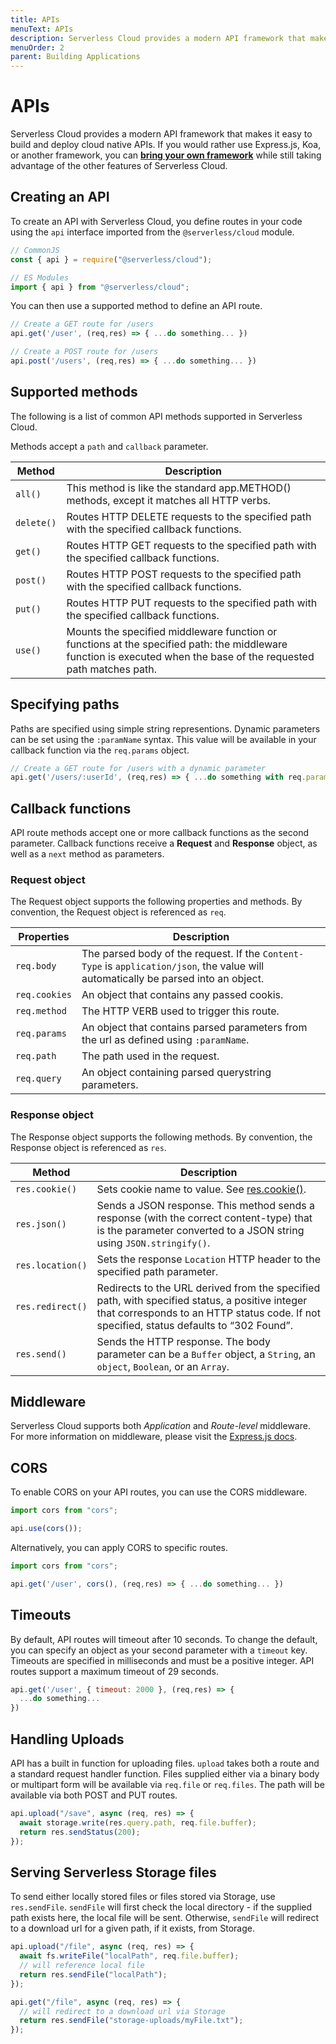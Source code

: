 ```yaml
---
title: APIs
menuText: APIs
description: Serverless Cloud provides a modern API framework that makes it easy to build and deploy cloud native APIs.
menuOrder: 2
parent: Building Applications
---
```


# APIs

Serverless Cloud provides a modern API framework that makes it easy to build and deploy cloud native APIs. If you would rather use Express.js, Koa, or another framework, you can **[bring your own framework](/cloud/docs/apps/frameworks)** while still taking advantage of the other features of Serverless Cloud.

## Creating an API

To create an API with Serverless Cloud, you define routes in your code using the `api` interface imported from the `@serverless/cloud` module.

```javascript
// CommonJS
const { api } = require("@serverless/cloud");

// ES Modules
import { api } from "@serverless/cloud";
```

You can then use a supported method to define an API route.

```javascript
// Create a GET route for /users
api.get('/user', (req,res) => { ...do something... })

// Create a POST route for /users
api.post('/users', (req,res) => { ...do something... })
```

## Supported methods

The following is a list of common API methods supported in Serverless Cloud.

Methods accept a `path` and `callback` parameter.

| Method     | Description                                                                                                                                                        |
| ---------- | ------------------------------------------------------------------------------------------------------------------------------------------------------------------ |
| `all()`    | This method is like the standard app.METHOD() methods, except it matches all HTTP verbs.                                                                           |
| `delete()` | Routes HTTP DELETE requests to the specified path with the specified callback functions.                                                                           |
| `get()`    | Routes HTTP GET requests to the specified path with the specified callback functions.                                                                              |
| `post()`   | Routes HTTP POST requests to the specified path with the specified callback functions.                                                                             |
| `put()`    | Routes HTTP PUT requests to the specified path with the specified callback functions.                                                                              |
| `use()`    | Mounts the specified middleware function or functions at the specified path: the middleware function is executed when the base of the requested path matches path. |

## Specifying paths

Paths are specified using simple string representions. Dynamic parameters can be set using the `:paramName` syntax. This value will be available in your callback function via the `req.params` object.

```javascript
// Create a GET route for /users with a dynamic parameter
api.get('/users/:userId', (req,res) => { ...do something with req.params.userId... })
```

## Callback functions

API route methods accept one or more callback functions as the second parameter. Callback functions receive a **Request** and **Response** object, as well as a `next` method as parameters.

### Request object

The Request object supports the following properties and methods. By convention, the Request object is referenced as `req`.

| Properties    | Description                                                                                                                         |
| ------------- | ----------------------------------------------------------------------------------------------------------------------------------- |
| `req.body`    | The parsed body of the request. If the `Content-Type` is `application/json`, the value will automatically be parsed into an object. |
| `req.cookies` | An object that contains any passed cookis.                                                                                          |
| `req.method`  | The HTTP VERB used to trigger this route.                                                                                           |
| `req.params`  | An object that contains parsed parameters from the url as defined using `:paramName`.                                               |
| `req.path`    | The path used in the request.                                                                                                       |
| `req.query`   | An object containing parsed querystring parameters.                                                                                 |

### Response object

The Response object supports the following methods. By convention, the Response object is referenced as `res`.

| Method           | Description                                                                                                                                                                                |
| ---------------- | ------------------------------------------------------------------------------------------------------------------------------------------------------------------------------------------ |
| `res.cookie()`   | Sets cookie name to value. See [res.cookie()](http://expressjs.com/en/4x/api.html#res.cookie).                                                                                             |
| `res.json()`     | Sends a JSON response. This method sends a response (with the correct content-type) that is the parameter converted to a JSON string using `JSON.stringify()`.                             |
| `res.location()` | Sets the response `Location` HTTP header to the specified path parameter.                                                                                                                  |
| `res.redirect()` | Redirects to the URL derived from the specified path, with specified status, a positive integer that corresponds to an HTTP status code. If not specified, status defaults to “302 Found”. |
| `res.send()`     | Sends the HTTP response. The body parameter can be a `Buffer` object, a `String`, an `object`, `Boolean`, or an `Array`.                                                                   |

## Middleware

Serverless Cloud supports both _Application_ and _Route-level_ middleware. For more information on middleware, please visit the [Express.js docs](http://expressjs.com/en/guide/using-middleware.html).

## CORS

To enable CORS on your API routes, you can use the CORS middleware.

```javascript
import cors from "cors";

api.use(cors());
```

Alternatively, you can apply CORS to specific routes.

```javascript
import cors from "cors";

api.get('/user', cors(), (req,res) => { ...do something... })
```

## Timeouts

By default, API routes will timeout after 10 seconds. To change the default, you can specify an object as your second parameter with a `timeout` key. Timeouts are specified in milliseconds and must be a positive integer. API routes support a maximum timeout of 29 seconds.

```javascript
api.get('/user', { timeout: 2000 }, (req,res) => {
  ...do something...
})
```

## Handling Uploads

API has a built in function for uploading files. `upload` takes both a route and a standard request handler function. Files supplied either via a binary body or multipart form will be available via `req.file` or `req.files`. The path will be available via both POST and PUT routes.

```javascript
api.upload("/save", async (req, res) => {
  await storage.write(res.query.path, req.file.buffer);
  return res.sendStatus(200);
});
```

## Serving Serverless Storage files

To send either locally stored files or files stored via Storage, use `res.sendFile`. `sendFile` will first check the local directory - if the supplied path exists here, the local file will be sent. Otherwise, `sendFile` will redirect to a download url for a given path, if it exists, from Storage.

```javascript
api.upload("/file", async (req, res) => {
  await fs.writeFile("localPath", req.file.buffer);
  // will reference local file
  return res.sendFile("localPath");
});

api.get("/file", async (req, res) => {
  // will redirect to a download url via Storage
  return res.sendFile("storage-uploads/myFile.txt");
});
```
